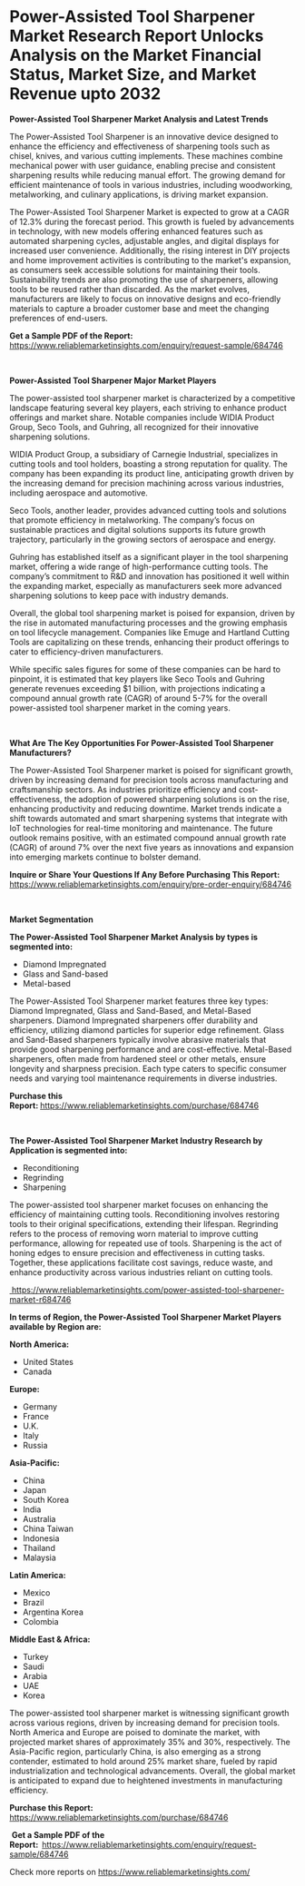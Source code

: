 <p><h1>Power-Assisted Tool Sharpener Market Research Report Unlocks Analysis on the Market Financial Status, Market Size, and Market Revenue upto 2032</h1></p><p><strong>Power-Assisted Tool Sharpener Market Analysis and Latest Trends</strong></p>
<p><p>The Power-Assisted Tool Sharpener is an innovative device designed to enhance the efficiency and effectiveness of sharpening tools such as chisel, knives, and various cutting implements. These machines combine mechanical power with user guidance, enabling precise and consistent sharpening results while reducing manual effort. The growing demand for efficient maintenance of tools in various industries, including woodworking, metalworking, and culinary applications, is driving market expansion.</p><p>The Power-Assisted Tool Sharpener Market is expected to grow at a CAGR of 12.3% during the forecast period. This growth is fueled by advancements in technology, with new models offering enhanced features such as automated sharpening cycles, adjustable angles, and digital displays for increased user convenience. Additionally, the rising interest in DIY projects and home improvement activities is contributing to the market's expansion, as consumers seek accessible solutions for maintaining their tools. Sustainability trends are also promoting the use of sharpeners, allowing tools to be reused rather than discarded. As the market evolves, manufacturers are likely to focus on innovative designs and eco-friendly materials to capture a broader customer base and meet the changing preferences of end-users.</p></p>
<p><strong>Get a Sample PDF of the Report:&nbsp;</strong> <a href="https://www.reliablemarketinsights.com/enquiry/request-sample/684746?utm_campaign=3583&utm_medium=2&utm_source=Github&utm_content=ia&utm_term=29032025&utm_id=power-assisted-tool-sharpener">https://www.reliablemarketinsights.com/enquiry/request-sample/684746</a></p>
<p>&nbsp;</p>
<p><strong>Power-Assisted Tool Sharpener Major Market Players</strong></p>
<p><p>The power-assisted tool sharpener market is characterized by a competitive landscape featuring several key players, each striving to enhance product offerings and market share. Notable companies include WIDIA Product Group, Seco Tools, and Guhring, all recognized for their innovative sharpening solutions.</p><p>WIDIA Product Group, a subsidiary of Carnegie Industrial, specializes in cutting tools and tool holders, boasting a strong reputation for quality. The company has been expanding its product line, anticipating growth driven by the increasing demand for precision machining across various industries, including aerospace and automotive.</p><p>Seco Tools, another leader, provides advanced cutting tools and solutions that promote efficiency in metalworking. The company’s focus on sustainable practices and digital solutions supports its future growth trajectory, particularly in the growing sectors of aerospace and energy.</p><p>Guhring has established itself as a significant player in the tool sharpening market, offering a wide range of high-performance cutting tools. The company’s commitment to R&D and innovation has positioned it well within the expanding market, especially as manufacturers seek more advanced sharpening solutions to keep pace with industry demands.</p><p>Overall, the global tool sharpening market is poised for expansion, driven by the rise in automated manufacturing processes and the growing emphasis on tool lifecycle management. Companies like Emuge and Hartland Cutting Tools are capitalizing on these trends, enhancing their product offerings to cater to efficiency-driven manufacturers.</p><p>While specific sales figures for some of these companies can be hard to pinpoint, it is estimated that key players like Seco Tools and Guhring generate revenues exceeding $1 billion, with projections indicating a compound annual growth rate (CAGR) of around 5-7% for the overall power-assisted tool sharpener market in the coming years.</p></p>
<p>&nbsp;</p>
<p><strong>What Are The Key Opportunities For Power-Assisted Tool Sharpener Manufacturers?</strong></p>
<p><p>The Power-Assisted Tool Sharpener market is poised for significant growth, driven by increasing demand for precision tools across manufacturing and craftsmanship sectors. As industries prioritize efficiency and cost-effectiveness, the adoption of powered sharpening solutions is on the rise, enhancing productivity and reducing downtime. Market trends indicate a shift towards automated and smart sharpening systems that integrate with IoT technologies for real-time monitoring and maintenance. The future outlook remains positive, with an estimated compound annual growth rate (CAGR) of around 7% over the next five years as innovations and expansion into emerging markets continue to bolster demand.</p></p>
<p><strong>Inquire or Share Your Questions If Any Before Purchasing This Report:</strong> <a href="https://www.reliablemarketinsights.com/enquiry/pre-order-enquiry/684746?utm_campaign=3583&utm_medium=2&utm_source=Github&utm_content=ia&utm_term=29032025&utm_id=power-assisted-tool-sharpener">https://www.reliablemarketinsights.com/enquiry/pre-order-enquiry/684746</a></p>
<p>&nbsp;</p>
<p><strong>Market Segmentation</strong></p>
<p><strong>The Power-Assisted Tool Sharpener Market Analysis by types is segmented into:</strong></p>
<p><ul><li>Diamond Impregnated</li><li>Glass and Sand-based</li><li>Metal-based</li></ul></p>
<p><p>The Power-Assisted Tool Sharpener market features three key types: Diamond Impregnated, Glass and Sand-Based, and Metal-Based sharpeners. Diamond Impregnated sharpeners offer durability and efficiency, utilizing diamond particles for superior edge refinement. Glass and Sand-Based sharpeners typically involve abrasive materials that provide good sharpening performance and are cost-effective. Metal-Based sharpeners, often made from hardened steel or other metals, ensure longevity and sharpness precision. Each type caters to specific consumer needs and varying tool maintenance requirements in diverse industries.</p></p>
<p><strong>Purchase this Report:&nbsp;</strong><a href="https://www.reliablemarketinsights.com/purchase/684746?utm_campaign=3583&utm_medium=2&utm_source=Github&utm_content=ia&utm_term=29032025&utm_id=power-assisted-tool-sharpener">https://www.reliablemarketinsights.com/purchase/684746</a></p>
<p>&nbsp;</p>
<p><strong>The Power-Assisted Tool Sharpener Market Industry Research by Application is segmented into:</strong></p>
<p><ul><li>Reconditioning</li><li>Regrinding</li><li>Sharpening</li></ul></p>
<p><p>The power-assisted tool sharpener market focuses on enhancing the efficiency of maintaining cutting tools. Reconditioning involves restoring tools to their original specifications, extending their lifespan. Regrinding refers to the process of removing worn material to improve cutting performance, allowing for repeated use of tools. Sharpening is the act of honing edges to ensure precision and effectiveness in cutting tasks. Together, these applications facilitate cost savings, reduce waste, and enhance productivity across various industries reliant on cutting tools.</p></p>
<p><a href="https://www.reliablemarketinsights.com/power-assisted-tool-sharpener-market-r684746?utm_campaign=3583&utm_medium=2&utm_source=Github&utm_content=ia&utm_term=29032025&utm_id=power-assisted-tool-sharpener">&nbsp;https://www.reliablemarketinsights.com/power-assisted-tool-sharpener-market-r684746</a></p>
<p><strong>In terms of Region, the Power-Assisted Tool Sharpener Market Players available by Region are:</strong></p>
<p>
    <p> <strong> North America: </strong>
        <ul>
            <li>United States</li>
            <li>Canada</li>
        </ul>
        </p> 
    <p> <strong> Europe: </strong>
        <ul>
            <li>Germany</li>
            <li>France</li>
            <li>U.K.</li>
            <li>Italy</li>
            <li>Russia</li>
        </ul>
        </p> 
    <p> <strong> Asia-Pacific: </strong>
        <ul>
            <li>China</li>
            <li>Japan</li>
            <li>South Korea</li>
            <li>India</li>
            <li>Australia</li>
            <li>China Taiwan</li>
            <li>Indonesia</li>
            <li>Thailand</li>
            <li>Malaysia</li>
        </ul>
        </p> 
    <p> <strong> Latin America: </strong>
        <ul>
            <li>Mexico</li>
            <li>Brazil</li>
            <li>Argentina Korea</li>
            <li>Colombia</li>
        </ul>
        </p> 
    <p> <strong> Middle East & Africa: </strong>
        <ul>
            <li>Turkey</li>
            <li>Saudi</li>
            <li>Arabia</li>
            <li>UAE</li>
            <li>Korea</li>
        </ul>
    </p>
    </p>
<p><p>The power-assisted tool sharpener market is witnessing significant growth across various regions, driven by increasing demand for precision tools. North America and Europe are poised to dominate the market, with projected market shares of approximately 35% and 30%, respectively. The Asia-Pacific region, particularly China, is also emerging as a strong contender, estimated to hold around 25% market share, fueled by rapid industrialization and technological advancements. Overall, the global market is anticipated to expand due to heightened investments in manufacturing efficiency.</p></p>
<p><strong>Purchase this Report: </strong><a href="https://www.reliablemarketinsights.com/purchase/684746?utm_campaign=3583&utm_medium=2&utm_source=Github&utm_content=ia&utm_term=29032025&utm_id=power-assisted-tool-sharpener">https://www.reliablemarketinsights.com/purchase/684746</a></p>
<p>&nbsp;<strong>Get a Sample PDF of the Report:&nbsp;&nbsp;</strong><a href="https://www.reliablemarketinsights.com/enquiry/request-sample/684746?utm_campaign=3583&utm_medium=2&utm_source=Github&utm_content=ia&utm_term=29032025&utm_id=power-assisted-tool-sharpener">https://www.reliablemarketinsights.com/enquiry/request-sample/684746</a></p>
<p><strong></strong></p>
<p>Check more reports on <a href="https://www.reliablemarketinsights.com/?utm_campaign=3583&utm_medium=2&utm_source=Github&utm_content=ia&utm_term=29032025&utm_id=power-assisted-tool-sharpener">https://www.reliablemarketinsights.com/</a></p>